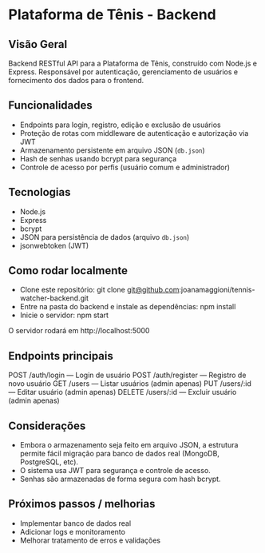 # Plataforma de Tênis - Backend

## Visão Geral
Backend RESTful API para a Plataforma de Tênis, construído com Node.js e Express. Responsável por autenticação, gerenciamento de usuários e fornecimento dos dados para o frontend.

## Funcionalidades
- Endpoints para login, registro, edição e exclusão de usuários
- Proteção de rotas com middleware de autenticação e autorização via JWT
- Armazenamento persistente em arquivo JSON (`db.json`)
- Hash de senhas usando bcrypt para segurança
- Controle de acesso por perfis (usuário comum e administrador)

## Tecnologias
- Node.js
- Express
- bcrypt
- JSON para persistência de dados (arquivo `db.json`)
- jsonwebtoken (JWT)

## Como rodar localmente
- Clone este repositório: git clone git@github.com:joanamaggioni/tennis-watcher-backend.git
- Entre na pasta do backend e instale as dependências: npm install
- Inicie o servidor: npm start

O servidor rodará em http://localhost:5000

## Endpoints principais
POST /auth/login — Login de usuário
POST /auth/register — Registro de novo usuário
GET /users — Listar usuários (admin apenas)
PUT /users/:id — Editar usuário (admin apenas)
DELETE /users/:id — Excluir usuário (admin apenas)

## Considerações
- Embora o armazenamento seja feito em arquivo JSON, a estrutura permite fácil migração para banco de dados real (MongoDB, PostgreSQL, etc).
- O sistema usa JWT para segurança e controle de acesso.
- Senhas são armazenadas de forma segura com hash bcrypt.

## Próximos passos / melhorias
- Implementar banco de dados real
- Adicionar logs e monitoramento
- Melhorar tratamento de erros e validações
